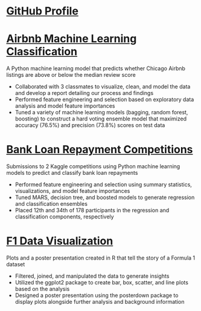 # [GitHub Profile](https://github.com/amontes27)

# [Airbnb Machine Learning Classification](https://github.com/amontes27/Airbnb_ML_Classification)
A Python machine learning model that predicts whether Chicago Airbnb listings are above or below the median review score
- Collaborated with 3 classmates to visualize, clean, and model the data and develop a report detailing our process and findings
- Performed feature engineering and selection based on exploratory data analysis and model feature importances
- Tuned a variety of machine learning models (bagging, random forest, boosting) to construct a hard voting ensemble model that maximized accuracy (76.5%) and precision (73.8%) scores on test data
 
 
# [Bank Loan Repayment Competitions](https://github.com/amontes27/Loan_Competition)
Submissions to 2 Kaggle competitions using Python machine learning models to predict and classify bank loan repayments
- Performed feature engineering and selection using summary statistics, visualizations, and model feature importances
- Tuned MARS, decision tree, and boosted models to generate regression and classification ensembles
- Placed 12th and 34th of 178 participants in the regression and classification components, respectively


# [F1 Data Visualization](https://github.com/amontes27/F1_Data_Visualization)
Plots and a poster presentation created in R that tell the story of a Formula 1 dataset
- Filtered, joined, and manipulated the data to generate insights
- Utilized the ggplot2 package to create bar, box, scatter, and line plots based on the analysis
- Designed a poster presentation using the posterdown package to display plots alongside further analysis and background information
